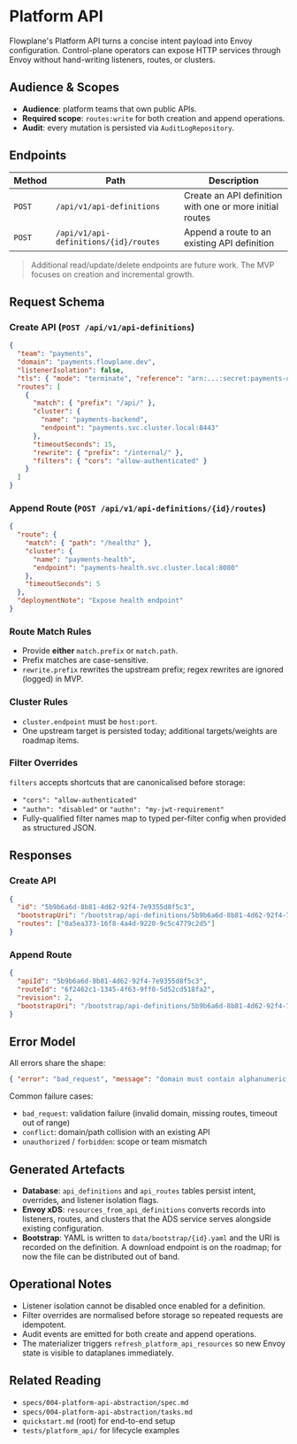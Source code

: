# Platform API

Flowplane's Platform API turns a concise intent payload into Envoy configuration. Control-plane operators can expose HTTP services through Envoy without hand-writing listeners, routes, or clusters.

## Audience & Scopes
- **Audience**: platform teams that own public APIs.
- **Required scope**: `routes:write` for both creation and append operations.
- **Audit**: every mutation is persisted via `AuditLogRepository`.

## Endpoints
| Method | Path | Description |
| ------ | ---- | ----------- |
| `POST` | `/api/v1/api-definitions` | Create an API definition with one or more initial routes |
| `POST` | `/api/v1/api-definitions/{id}/routes` | Append a route to an existing API definition |

> Additional read/update/delete endpoints are future work. The MVP focuses on creation and incremental growth.

## Request Schema

### Create API (`POST /api/v1/api-definitions`)
```json
{
  "team": "payments",
  "domain": "payments.flowplane.dev",
  "listenerIsolation": false,
  "tls": { "mode": "terminate", "reference": "arn:...:secret:payments-cert" },
  "routes": [
    {
      "match": { "prefix": "/api/" },
      "cluster": {
        "name": "payments-backend",
        "endpoint": "payments.svc.cluster.local:8443"
      },
      "timeoutSeconds": 15,
      "rewrite": { "prefix": "/internal/" },
      "filters": { "cors": "allow-authenticated" }
    }
  ]
}
```

### Append Route (`POST /api/v1/api-definitions/{id}/routes`)
```json
{
  "route": {
    "match": { "path": "/healthz" },
    "cluster": {
      "name": "payments-health",
      "endpoint": "payments-health.svc.cluster.local:8080"
    },
    "timeoutSeconds": 5
  },
  "deploymentNote": "Expose health endpoint"
}
```

### Route Match Rules
- Provide **either** `match.prefix` or `match.path`.
- Prefix matches are case-sensitive.
- `rewrite.prefix` rewrites the upstream prefix; regex rewrites are ignored (logged) in MVP.

### Cluster Rules
- `cluster.endpoint` must be `host:port`.
- One upstream target is persisted today; additional targets/weights are roadmap items.

### Filter Overrides
`filters` accepts shortcuts that are canonicalised before storage:
- `"cors": "allow-authenticated"`
- `"authn": "disabled"` or `"authn": "my-jwt-requirement"`
- Fully-qualified filter names map to typed per-filter config when provided as structured JSON.

## Responses

### Create API
```json
{
  "id": "5b9b6a6d-8b81-4d62-92f4-7e9355d8f5c3",
  "bootstrapUri": "/bootstrap/api-definitions/5b9b6a6d-8b81-4d62-92f4-7e9355d8f5c3.yaml",
  "routes": ["0a5ea373-16f8-4a4d-9220-9c5c4779c2d5"]
}
```

### Append Route
```json
{
  "apiId": "5b9b6a6d-8b81-4d62-92f4-7e9355d8f5c3",
  "routeId": "6f2462c1-1345-4f63-9ff0-5d52cd518fa2",
  "revision": 2,
  "bootstrapUri": "/bootstrap/api-definitions/5b9b6a6d-8b81-4d62-92f4-7e9355d8f5c3.yaml"
}
```

## Error Model
All errors share the shape:
```json
{ "error": "bad_request", "message": "domain must contain alphanumeric, '.' or '-' characters" }
```

Common failure cases:
- `bad_request`: validation failure (invalid domain, missing routes, timeout out of range)
- `conflict`: domain/path collision with an existing API
- `unauthorized` / `forbidden`: scope or team mismatch

## Generated Artefacts
- **Database**: `api_definitions` and `api_routes` tables persist intent, overrides, and listener isolation flags.
- **Envoy xDS**: `resources_from_api_definitions` converts records into listeners, routes, and clusters that the ADS service serves alongside existing configuration.
- **Bootstrap**: YAML is written to `data/bootstrap/{id}.yaml` and the URI is recorded on the definition. A download endpoint is on the roadmap; for now the file can be distributed out of band.

## Operational Notes
- Listener isolation cannot be disabled once enabled for a definition.
- Filter overrides are normalised before storage so repeated requests are idempotent.
- Audit events are emitted for both create and append operations.
- The materializer triggers `refresh_platform_api_resources` so new Envoy state is visible to dataplanes immediately.

## Related Reading
- `specs/004-platform-api-abstraction/spec.md`
- `specs/004-platform-api-abstraction/tasks.md`
- `quickstart.md` (root) for end-to-end setup
- `tests/platform_api/` for lifecycle examples
